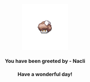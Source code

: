 <p align="center">
    <img src="https://raw.githubusercontent.com/PokeAPI/sprites/master/sprites/pokemon/932.png" width="150" height="150">
</p>
<h3 align="center">You have been greeted by - <b>Nacli</b></h3>
<h3 align="center">Have a wonderful day!</h3>
